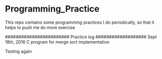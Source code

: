 # Programming_Practice
This repo contains some programming practices I do periodically, so that it helps to push me do more exercise 


######################## Practice log ###################
Sept 18th, 2016    C program for merge sort implementation

Testing again

